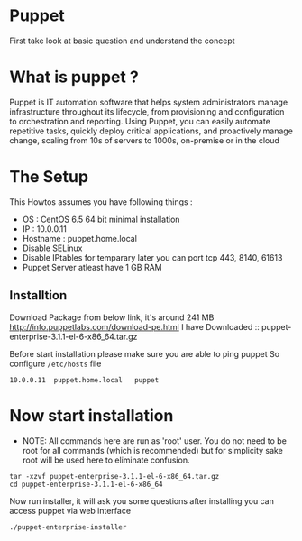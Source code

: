 Puppet
======

First take look at basic question and understand the concept

# What is puppet ?

Puppet is IT automation software that helps system administrators 
manage infrastructure throughout its lifecycle, from provisioning 
and configuration to orchestration and reporting. Using Puppet, 
you can easily automate repetitive tasks, quickly deploy critical 
applications, and proactively manage change, scaling from 10s of 
servers to 1000s, on-premise or in the cloud

# The Setup

This Howtos assumes you have following things :
 - OS	 : CentOS 6.5 64 bit minimal installation 
 - IP	 : 10.0.0.11
 - Hostname : puppet.home.local
 - Disable SELinux
 - Disable IPtables for temparary later you can port tcp 443, 8140, 61613
 - Puppet Server atleast have 1 GB RAM

## Installtion 
Download Package from below link, it's around 241 MB 
http://info.puppetlabs.com/download-pe.html 
I have Downloaded :: puppet-enterprise-3.1.1-el-6-x86_64.tar.gz

Before start installation please make sure you are able to ping puppet 
So configure `/etc/hosts` file

`10.0.0.11	puppet.home.local	puppet`

# Now start installation 

 * NOTE: All commands here are run as 'root' user. You do not need to be root 
for all commands (which is recommended) but for simplicity sake root will 
be used here to eliminate confusion.

````
tar -xzvf puppet-enterprise-3.1.1-el-6-x86_64.tar.gz
cd puppet-enterprise-3.1.1-el-6-x86_64
````

Now run installer, it will ask you some questions
after installing you can access puppet via web interface 

`./puppet-enterprise-installer`





